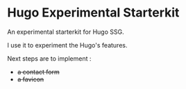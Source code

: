 # Hugo Experimental Starterkit

An experimental starterkit for Hugo SSG.

I use it to experiment the Hugo's features.

Next steps are to implement : 
- ~~a contact form~~
- ~~a favicon~~